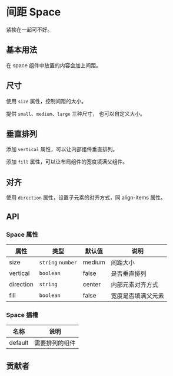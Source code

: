 # 间距 Space
紧挨在一起可不好。


## 基本用法
在 space 组件中放置的内容会加上间距。
<demo src="./src/space/basic.vue"/>


## 尺寸
使用 `size` 属性，控制间距的大小。

提供 `small`、`medium`、`large` 三种尺寸， 也可以自定义大小。
<demo src="./src/space/size.vue"/>


## 垂直排列
添加 `vertical` 属性，可以让内部组件垂直排列。

添加 `fill` 属性，可以让布局组件的宽度填满父组件。
<demo src="./src/space/vertical.vue"/>


## 对齐
使用 `direction` 属性，设置子元素的对齐方式，同 <q-link href=https://developer.mozilla.org/zh-CN/docs/Web/CSS/align-items icon>align-items</q-link> 属性。
<demo src="./src/space/direction.vue"/>


## API

### Space 属性
| 属性 | 类型 | 默认值 | 说明 |
| --- | --- | --- | --- |
| size | `string` `number` | medium | 间距大小 |
| vertical | `boolean` | false | 是否垂直排列 |
| direction | `string` | center | 内部元素对齐方式 |
| fill | `boolean` | false | 宽度是否填满父元素 |

### Space 插槽
| 名称 | 说明 |
| --- | --- |
| default | 需要排列的组件 |


## 贡献者
<member></member>